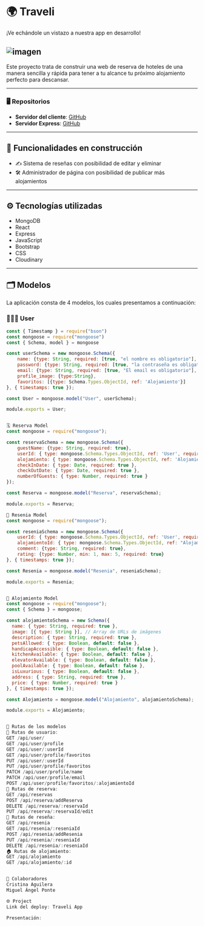 # 🌍 Traveli

¡Ve echándole un vistazo a nuestra app en desarrollo!

## ![imagen](https://github.com/user-attachments/assets/90d41b7c-ce1f-4cef-b937-637cd2f69ae9)

Este proyecto trata de construir una web de reserva de hoteles de una manera sencilla y rápida para tener a tu alcance tu próximo alojamiento perfecto para descansar.

---

### 🖥️ Repositorios
- **Servidor del cliente**: [GitHub](https://github.com/CristinaAguileraBriones/traveli-app-cliente)
- **Servidor Express**: [GitHub](https://github.com/CristinaAguileraBriones/traveli-app)

---

## 🚧 Funcionalidades en construcción
- ✍️ Sistema de reseñas con posibilidad de editar y eliminar
- 🛠️ Administrador de página con posibilidad de publicar más alojamientos

---

## ⚙️ Tecnologías utilizadas
- MongoDB
- React
- Express
- JavaScript
- Bootstrap
- CSS
- Cloudinary

---

## 🗂️ Modelos
La aplicación consta de 4 modelos, los cuales presentamos a continuación:

### 🧑‍🤝‍🧑 User
```javascript
const { Timestamp } = require("bson")
const mongoose = require("mongoose")
const { Schema, model } = mongoose 

const userSchema = new mongoose.Schema({
    name: {type: String, required: [true, "el nombre es obligatorio"], unique: true},
    password: {type: String, required: [true, "la contraseña es obligatoria"]},
    email: {type: String, required: [true, "El email es obligatorio"], unique: true, lowercase: true, trim: true},
    profile_image: {type:String},
    favoritos: [{type: Schema.Types.ObjectId, ref: 'Alojamiento'}]
}, { timestamps: true });

const User = mongoose.model("User", userSchema);

module.exports = User;


🗓️ Reserva Model
const mongoose = require("mongoose");

const reservaSchema = new mongoose.Schema({
    guestName: {type: String, required: true},
    userId: { type: mongoose.Schema.Types.ObjectId, ref: 'User', required: true },
    alojamiento: { type: mongoose.Schema.Types.ObjectId, ref: 'Alojamiento', required: true },
    checkInDate: { type: Date, required: true },
    checkOutDate: { type: Date, required: true },
    numberOfGuests: { type: Number, required: true }
});

const Reserva = mongoose.model("Reserva", reservaSchema);

module.exports = Reserva;

📝 Resenia Model
const mongoose = require("mongoose");

const reseniaSchema = new mongoose.Schema({
    userId: { type: mongoose.Schema.Types.ObjectId, ref: 'User', required: true },
    alojamientoId: { type: mongoose.Schema.Types.ObjectId, ref: "Alojamiento", required: true },
    comment: {type: String, required: true},
    rating: {type: Number, min: 1, max: 5, required: true}
}, { timestamps: true });

const Resenia = mongoose.model("Resenia", reseniaSchema);

module.exports = Resenia;


🏨 Alojamiento Model
const mongoose = require("mongoose");
const { Schema } = mongoose;

const alojamientoSchema = new Schema({
  name: { type: String, required: true },
  image: [{ type: String }], // Array de URLs de imágenes
  description: { type: String, required: true },
  petsAllowed: { type: Boolean, default: false },
  handicapAccessible: { type: Boolean, default: false },
  kitchenAvailable: { type: Boolean, default: false },
  elevatorAvailable: { type: Boolean, default: false },
  poolAvailable: { type: Boolean, default: false },
  isLuxurious: { type: Boolean, default: false },
  address: { type: String, required: true },
  price: { type: Number, required: true }
}, { timestamps: true });

const Alojamiento = mongoose.model("Alojamiento", alojamientoSchema);

module.exports = Alojamiento;


📂 Rutas de los modelos
🔑 Rutas de usuario:
GET /api/user/
GET /api/user/profile
GET /api/user/:userId
GET /api/user/profile/favoritos
PUT /api/user/:userId
PUT /api/user/profile/favoritos
PATCH /api/user/profile/name
PATCH /api/user/profile/email
POST /api/user/profile/favoritos/:alojamientoId
📆 Rutas de reserva:
GET /api/reservas
POST /api/reserva/addReserva
DELETE /api/reserva/:reservaId
PUT /api/reserva/:reservaId/edit
🌟 Rutas de reseña:
GET /api/resenia
GET /api/resenia/:reseniaId
POST /api/resenia/addResenia
PUT /api/resenia/:reseniaId
DELETE /api/resenia/:reseniaId
🏠 Rutas de alojamiento:
GET /api/alojamiento
GET /api/alojamiento/:id


👥 Colaboradores
Cristina Aguilera
Miguel Ángel Ponte

🌐 Project
Link del deploy: Traveli App

Presentación:

